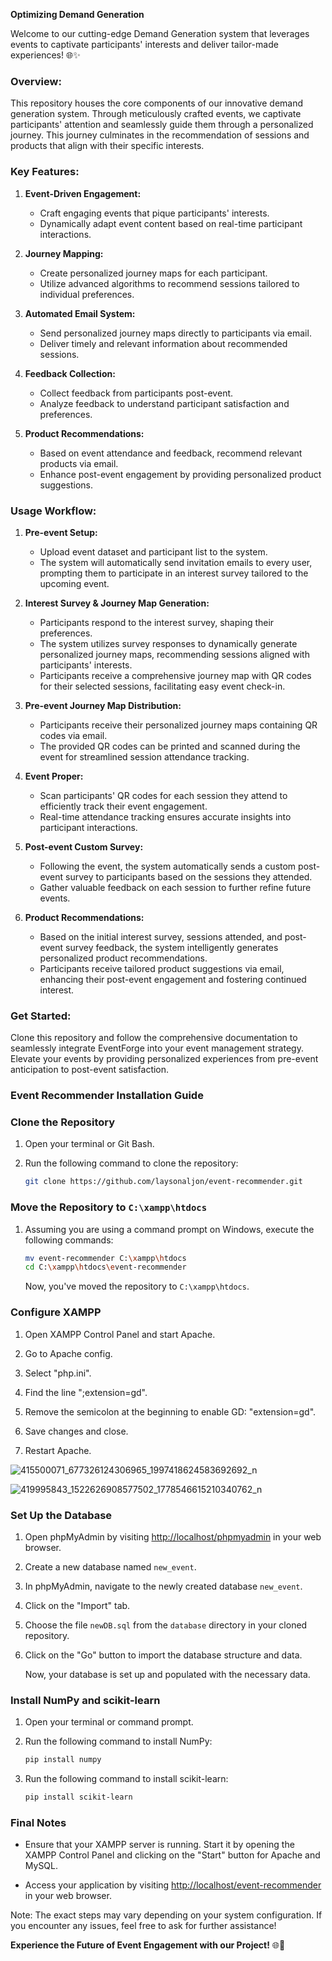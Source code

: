 **Optimizing Demand Generation**

Welcome to our cutting-edge Demand Generation system that leverages events to captivate participants' interests and deliver tailor-made experiences! 🌐✨

### Overview:
This repository houses the core components of our innovative demand generation system. Through meticulously crafted events, we captivate participants' attention and seamlessly guide them through a personalized journey. This journey culminates in the recommendation of sessions and products that align with their specific interests.

### Key Features:
1. **Event-Driven Engagement:**
   - Craft engaging events that pique participants' interests.
   - Dynamically adapt event content based on real-time participant interactions.

2. **Journey Mapping:**
   - Create personalized journey maps for each participant.
   - Utilize advanced algorithms to recommend sessions tailored to individual preferences.

3. **Automated Email System:**
   - Send personalized journey maps directly to participants via email.
   - Deliver timely and relevant information about recommended sessions.

4. **Feedback Collection:**
   - Collect feedback from participants post-event.
   - Analyze feedback to understand participant satisfaction and preferences.

5. **Product Recommendations:**
   - Based on event attendance and feedback, recommend relevant products via email.
   - Enhance post-event engagement by providing personalized product suggestions.

### Usage Workflow:

1. **Pre-event Setup:**
   - Upload event dataset and participant list to the system.
   - The system will automatically send invitation emails to every user, prompting them to participate in an interest survey tailored to the upcoming event.

2. **Interest Survey & Journey Map Generation:**
   - Participants respond to the interest survey, shaping their preferences.
   - The system utilizes survey responses to dynamically generate personalized journey maps, recommending sessions aligned with participants' interests.
   - Participants receive a comprehensive journey map with QR codes for their selected sessions, facilitating easy event check-in.

3. **Pre-event Journey Map Distribution:**
   - Participants receive their personalized journey maps containing QR codes via email.
   - The provided QR codes can be printed and scanned during the event for streamlined session attendance tracking.

4. **Event Proper:**
   - Scan participants' QR codes for each session they attend to efficiently track their event engagement.
   - Real-time attendance tracking ensures accurate insights into participant interactions.

5. **Post-event Custom Survey:**
   - Following the event, the system automatically sends a custom post-event survey to participants based on the sessions they attended.
   - Gather valuable feedback on each session to further refine future events.

6. **Product Recommendations:**
   - Based on the initial interest survey, sessions attended, and post-event survey feedback, the system intelligently generates personalized product recommendations.
   - Participants receive tailored product suggestions via email, enhancing their post-event engagement and fostering continued interest.

### Get Started:
Clone this repository and follow the comprehensive documentation to seamlessly integrate EventForge into your event management strategy. Elevate your events by providing personalized experiences from pre-event anticipation to post-event satisfaction.


### Event Recommender Installation Guide
### Clone the Repository

1. Open your terminal or Git Bash.

2. Run the following command to clone the repository:

    ```bash
    git clone https://github.com/laysonaljon/event-recommender.git
    ```

### Move the Repository to `C:\xampp\htdocs`

1. Assuming you are using a command prompt on Windows, execute the following commands:

    ```bash
    mv event-recommender C:\xampp\htdocs
    cd C:\xampp\htdocs\event-recommender
    ```

   Now, you've moved the repository to `C:\xampp\htdocs`.

### Configure XAMPP
1. Open XAMPP Control Panel and start Apache.

2. Go to Apache config.

3. Select "php.ini".

4. Find the line ";extension=gd".

5. Remove the semicolon at the beginning to enable GD: "extension=gd".

6. Save changes and close.

7. Restart Apache.

![415500071_677326124306965_1997418624583692692_n](https://github.com/laysonaljon/event-recommender/assets/80148930/af8fc6ec-70eb-4f85-bd77-0b793d9f82e1)

![419995843_1522626908577502_1778546615210340762_n](https://github.com/laysonaljon/event-recommender/assets/80148930/4290cf22-88f6-49c6-9667-7c0b12442846)


### Set Up the Database

1. Open phpMyAdmin by visiting [http://localhost/phpmyadmin](http://localhost/phpmyadmin) in your web browser.

2. Create a new database named `new_event`.

3. In phpMyAdmin, navigate to the newly created database `new_event`.

4. Click on the "Import" tab.

5. Choose the file `newDB.sql` from the `database` directory in your cloned repository.

6. Click on the "Go" button to import the database structure and data.

   Now, your database is set up and populated with the necessary data.

### Install NumPy and scikit-learn

1. Open your terminal or command prompt.

2. Run the following command to install NumPy:

    ```bash
    pip install numpy
    ```

3. Run the following command to install scikit-learn:

    ```bash
    pip install scikit-learn
    ```

### Final Notes

- Ensure that your XAMPP server is running. Start it by opening the XAMPP Control Panel and clicking on the "Start" button for Apache and MySQL.

- Access your application by visiting [http://localhost/event-recommender](http://localhost/event-recommender) in your web browser.

Note: The exact steps may vary depending on your system configuration. If you encounter any issues, feel free to ask for further assistance!

**Experience the Future of Event Engagement with our Project!** 🌐🚀
